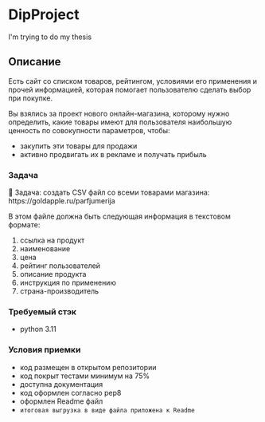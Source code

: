 # DipProject
I'm trying to do my thesis

## Описание

Есть сайт со списком товаров, рейтингом, условиями его применения и прочей информацией, которая помогает пользователю сделать выбор при покупке.

Вы взялись за проект нового онлайн-магазина, которому нужно определить, какие товары имеют для пользователя наибольшую ценность по совокупности параметров, чтобы:

- закупить эти товары для продажи
- активно продвигать их в рекламе и получать прибыль

### Задача

<aside>
👾 Задача: создать CSV файл со всеми товарами магазина: https://goldapple.ru/parfjumerija

В этом файле должна быть следующая информация в текстовом формате:

1. ссылка на продукт
2. наименование
3. цена
4. рейтинг пользователей
5. описание продукта
6. инструкция по применению
7. страна-производитель
</aside>

### Требуемый стэк

- python 3.11

### Условия приемки

- код размещен в открытом репозитории
- код покрыт тестами минимум на 75%
- доступна документация
- код оформлен согласно pep8
- оформлен Readme файл
- `итоговая выгрузка в виде файла приложена к Readme`
